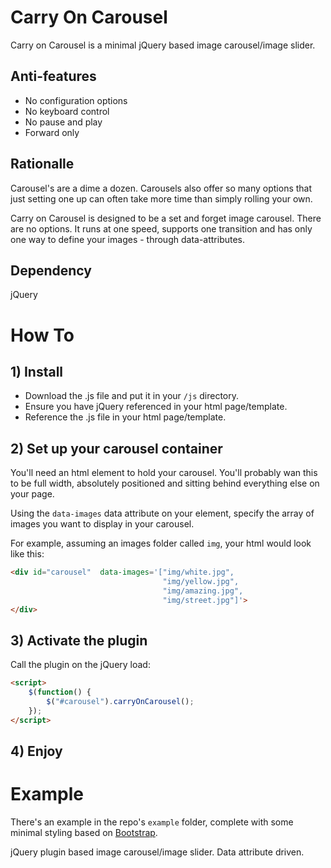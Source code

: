 # Carry On Carousel

Carry on Carousel is a minimal jQuery based image carousel/image slider.

## Anti-features

* No configuration options
* No keyboard control
* No pause and play
* Forward only 

## Rationalle

Carousel's are a dime a dozen. Carousels also offer so many options that just setting one up can often take more time than simply rolling your own.

Carry on Carousel is designed to be a set and forget image carousel. There are no options. It runs at one speed, supports one transition and has only one way to define your images - through data-attributes.

## Dependency

jQuery

# How To

## 1) Install

* Download the .js file and put it in your ```/js``` directory.
* Ensure you have jQuery referenced in your html page/template.
* Reference the .js file in your html page/template.

## 2) Set up your carousel container

You'll need an html element to hold your carousel. You'll probably wan this to be full width, absolutely positioned and sitting behind everything else on your page. 

Using the ```data-images``` data attribute on your element, specify the array of images you want to display in your carousel.

For example, assuming an images folder called ```img```, your html would look like this:

```html
<div id="carousel"  data-images='["img/white.jpg", 
                                  "img/yellow.jpg", 
                                  "img/amazing.jpg", 
                                  "img/street.jpg"]'>
</div>
```
## 3) Activate the plugin

Call the plugin on the jQuery load:

```html
<script>
    $(function() {
        $("#carousel").carryOnCarousel();                
    });
</script>
```

## 4) Enjoy


# Example

There's an example in the repo's ```example``` folder, complete with some minimal styling based on [Bootstrap](http://getbootstrap.com).

jQuery plugin based image carousel/image slider. Data attribute driven.

